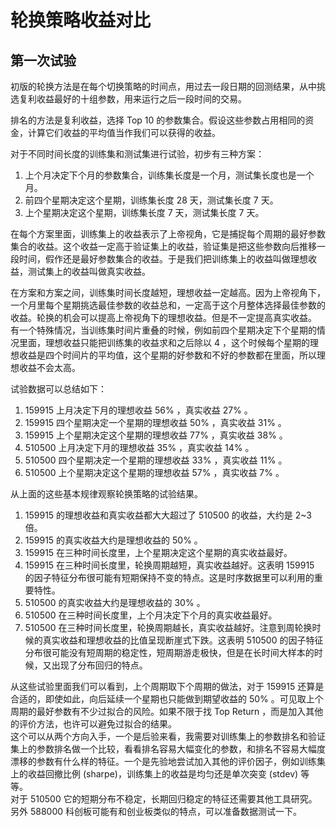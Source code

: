 # 轮换策略收益对比  

## 第一次试验  

初版的轮换方法是在每个切换策略的时间点，用过去一段日期的回测结果，从中挑选复利收益最好的十组参数，用来运行之后一段时间的交易。  

排名的方法是复利收益，选择 Top 10 的参数集合。假设这些参数占用相同的资金，计算它们收益的平均值当作我们可以获得的收益。  

对于不同时间长度的训练集和测试集进行试验，初步有三种方案：  
1. 上个月决定下个月的参数集合，训练集长度是一个月，测试集长度也是一个月。  
2. 前四个星期决定这个星期，训练集长度 28 天，测试集长度 7 天。  
3. 上个星期决定这个星期，训练集长度 7 天，测试集长度 7 天。  

在每个方案里面，训练集上的收益表示了上帝视角，它是捕捉每个周期的最好参数集合的收益。这个收益一定高于验证集上的收益，验证集是把这些参数向后推移一段时间，假作还是最好参数集合的收益。于是我们把训练集上的收益叫做理想收益，测试集上的收益叫做真实收益。  

在方案和方案之间，训练集时间长度越短，理想收益一定越高。因为上帝视角下，一个月里每个星期挑选最佳参数的收益总和，一定高于这个月整体选择最佳参数的收益。轮换的机会可以提高上帝视角下的理想收益。但是不一定提高真实收益。  
有一个特殊情况，当训练集时间片重叠的时候，例如前四个星期决定下个星期的情况里面，理想收益只能把训练集的收益求和之后除以 4 ，这个时候每个星期的理想收益是四个时间片的平均值，这个星期的好参数和不好的参数都在里面，所以理想收益不会太高。

试验数据可以总结如下：  
1. 159915 上月决定下月的理想收益 56% ，真实收益 27% 。  
2. 159915 四个星期决定一个星期的理想收益 50% ，真实收益 31% 。  
3. 159915 上个星期决定这个星期的理想收益 77% ，真实收益 38% 。  
4. 510500 上月决定下月的理想收益 35% ，真实收益 14% 。  
5. 510500 四个星期决定一个星期的理想收益 33% ，真实收益 11% 。  
6. 510500 上个星期决定这个星期的理想收益 57% ，真实收益 7% 。  

从上面的这些基本规律观察轮换策略的试验结果。  
1. 159915 的理想收益和真实收益都大大超过了 510500 的收益，大约是 2~3 倍。  
2. 159915 的真实收益大约是理想收益的 50% 。  
3. 159915 在三种时间长度里，上个星期决定这个星期的真实收益最好。  
4. 159915 在三种时间长度里，轮换周期越短，真实收益越好。这表明 159915 的因子特征分布很可能有短期保持不变的特点。这是时序数据里可以利用的重要特性。  
5. 510500 的真实收益大约是理想收益的 30% 。  
6. 510500 在三种时间长度里，上个月决定下个月的真实收益最好。  
7. 510500 在三种时间长度里，轮换周期越长，真实收益越好。注意到周轮换时候的真实收益和理想收益的比值呈现断崖式下跌。这表明 510500 的因子特征分布很可能没有短周期的稳定性，短周期游走极快，但是在长时间大样本的时候，又出现了分布回归的特点。  

从这些试验里面我们可以看到，上个周期取下个周期的做法，对于 159915 还算是合适的，即使如此，向后延续一个星期也只能做到期望收益的 50% 。可见取上个周期的最好参数有不少过拟合的风险。如果不限于找 Top Return ，而是加入其他的评价方法，也许可以避免过拟合的结果。  
这个可以从两个方向入手，一个是后验来看，我需要对训练集上的参数排名和验证集上的参数排名做一个比较，看看排名容易大幅变化的参数，和排名不容易大幅度漂移的参数有什么样的特征。一个是先验地尝试加入其他的评价因子，例如训练集上的收益回撤比例 (sharpe)，训练集上的收益是均匀还是单次突变 (stdev) 等等。  
对于 510500 它的短期分布不稳定，长期回归稳定的特征还需要其他工具研究。  
另外 588000 科创板可能有和创业板类似的特点，可以准备数据测试一下。  
